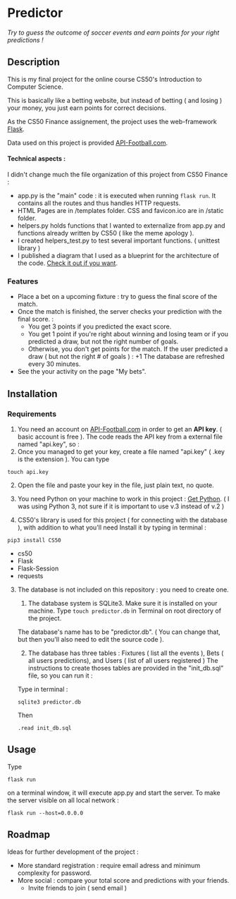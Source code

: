 # Predictor

 *Try to guess the outcome of soccer events and earn points for your right predictions !*

## Description

 This is my final project for the online course CS50's Introduction to Computer Science.

 This is basically like a betting website, but instead of betting ( and losing ) your money, you just earn points for correct decisions.

 As the CS50 Finance assignement, the project uses the web-framework [Flask](https://www.palletsprojects.com/p/flask/). 

Data used on this project is provided [API-Football.com](https://www.api-football.com/documentation).

#### Technical aspects : 
I didn't change much the file organization of this project from CS50 Finance : 
- app.py is the "main" code : it is executed when running `flask run`. It contains all the routes and thus handles HTTP requests. 
- HTML Pages are in /templates folder. CSS and favicon.ico are in /static folder. 
- helpers.py holds functions that I wanted to externalize from app.py and functions already written by CS50 ( like the meme apology ).
- I created helpers_test.py to test several important functions. ( unittest library ) 
- I published a diagram that I used as a blueprint for the architecture of the code. [Check it out if you want](https://www.draw.io/?lightbox=1&highlight=0000ff&nav=1&title=Predictor%20Architecture.drawio#Uhttps%3A%2F%2Fdrive.google.com%2Fuc%3Fid%3D1dYA1t9bzluw2TpN6wMd3xZD8H4PFihyt%26export%3Ddownload).

### Features

* Place a bet on a upcoming fixture : try to guess the final score of the match.
* Once the match is finished, the server checks your prediction with the final score. : 
  - You get 3 points if you predicted the exact score. 
  - You get 1 point if you're right about winning and losing team or if you predicted a draw, but not the right number of goals.
  - Otherwise, you don't get points for the match. 
If the user predicted a draw ( but not the right # of goals ) : +1
The database are refreshed every 30 minutes.
* See the your activity on the page "My bets". 


## Installation

### Requirements 

1. You need an account on [API-Football.com](https://www.api-football.com/documentation) in order to get an **API key**. ( basic account is free ).
  The code reads the API key from a external file named "api.key", so : 
  1. Once you managed to get your key, create a file named "api.key" ( .key is the extension ). You can type 

  `touch api.key`

  2. Open the file and paste your key in the file, just plain text, no quote. 


1. You need Python on your machine to work in this project : [Get Python](https://www.python.org/downloads/). ( I was using Python 3, not sure if it is important to use v.3 instead of v.2 )
2. CS50's library is used for this project ( for connecting with the database ), with addition to what you'll need Install it by typing in terminal : 

  `pip3 install CS50`
* cs50
* Flask
* Flask-Session
* requests

  
3. The database is not included on this repository : you need to create one.
    1. The database system is SQLite3. Make sure it is installed on your machine. 
    Type `touch predictor.db` in Terminal on root directory of the project.

    The database's name has to be "predictor.db". ( You can change that, but then you'll also need to edit the source code ).

    2. The database has three tables : Fixtures ( list all the events ), Bets ( all users predictions), and Users ( list of all users registered )
    The instructions to create thoses tables are provided in the "init_db.sql" file, so you can run it : 

    Type in terminal : 
    
    `sqlite3 predictor.db`
    
    Then

    `.read init_db.sql`


## Usage
Type 

` flask run `

 on a terminal window,  it will execute app.py and start the server.
To make the server visible on all local network : 

```flask run --host=0.0.0.0```



## Roadmap
Ideas for further development of the project :

* More standard registration : require email adress and minimum complexity for password. 
* More social : compare your total score and predictions with your friends.
  * Invite friends to join ( send email )